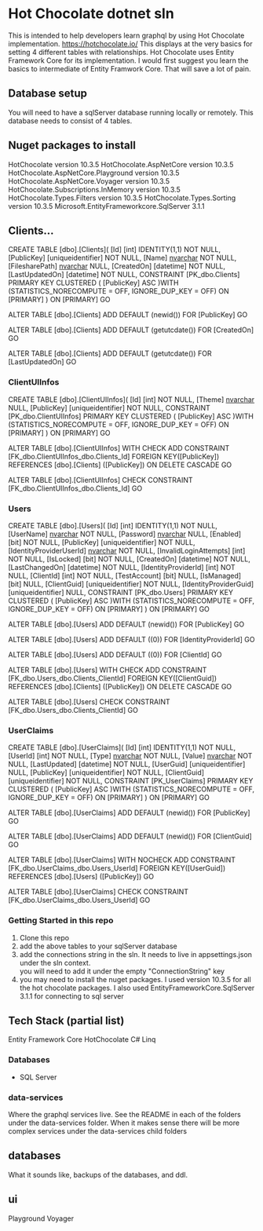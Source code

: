 # Hot Chocolate dotnet sln

This is intended to help developers learn graphql by using Hot Chocolate implementation.  https://hotchocolate.io/ This displays at the very basics for setting 4 different tables with relationships.  Hot Chocolate uses Entity Framework Core for its implementation.  I would first suggest you learn the basics to intermediate of Entity Framwork Core.  That will save a lot of pain.  

## Database setup
You will need to have a sqlServer database running locally or remotely.  This database needs to consist of 4 tables.  

## Nuget packages to install
HotChocolate version 10.3.5
HotChocolate.AspNetCore version 10.3.5
HotChocolate.AspNetCore.Playground version 10.3.5
HotChocolate.AspNetCore.Voyager version 10.3.5
HotChocolate.Subscriptions.InMemory version 10.3.5
HotChocolate.Types.Filters version 10.3.5
HotChocolate.Types.Sorting version 10.3.5
Microsoft.EntityFrameworkcore.SqlServer 3.1.1

## Clients...
CREATE TABLE [dbo].[Clients](
	[Id] [int] IDENTITY(1,1) NOT NULL,
	[PublicKey] [uniqueidentifier] NOT NULL,
	[Name] [nvarchar](100) NOT NULL,
	[FilesharePath] [nvarchar](250) NULL,
	[CreatedOn] [datetime] NOT NULL,
	[LastUpdatedOn] [datetime] NOT NULL,
 CONSTRAINT [PK_dbo.Clients] PRIMARY KEY CLUSTERED 
(
	[PublicKey] ASC
)WITH (STATISTICS_NORECOMPUTE = OFF, IGNORE_DUP_KEY = OFF) ON [PRIMARY]
) ON [PRIMARY]
GO

ALTER TABLE [dbo].[Clients] ADD  DEFAULT (newid()) FOR [PublicKey]
GO

ALTER TABLE [dbo].[Clients] ADD  DEFAULT (getutcdate()) FOR [CreatedOn]
GO

ALTER TABLE [dbo].[Clients] ADD  DEFAULT (getutcdate()) FOR [LastUpdatedOn]
GO

### ClientUIInfos

CREATE TABLE [dbo].[ClientUIInfos](
	[Id] [int] NOT NULL,
	[Theme] [nvarchar](2048) NULL,
	[PublicKey] [uniqueidentifier] NOT NULL,
 CONSTRAINT [PK_dbo.ClientUIInfos] PRIMARY KEY CLUSTERED 
(
	[PublicKey] ASC
)WITH (STATISTICS_NORECOMPUTE = OFF, IGNORE_DUP_KEY = OFF) ON [PRIMARY]
) ON [PRIMARY]
GO

ALTER TABLE [dbo].[ClientUIInfos]  WITH CHECK ADD  CONSTRAINT [FK_dbo.ClientUIInfos_dbo.Clients_Id] FOREIGN KEY([PublicKey])
REFERENCES [dbo].[Clients] ([PublicKey])
ON DELETE CASCADE
GO

ALTER TABLE [dbo].[ClientUIInfos] CHECK CONSTRAINT [FK_dbo.ClientUIInfos_dbo.Clients_Id]
GO

### Users

CREATE TABLE [dbo].[Users](
	[Id] [int] IDENTITY(1,1) NOT NULL,
	[UserName] [nvarchar](100) NOT NULL,
	[Password] [nvarchar](500) NULL,
	[Enabled] [bit] NOT NULL,
	[PublicKey] [uniqueidentifier] NOT NULL,
	[IdentityProviderUserId] [nvarchar](50) NOT NULL,
	[InvalidLoginAttempts] [int] NOT NULL,
	[IsLocked] [bit] NOT NULL,
	[CreatedOn] [datetime] NOT NULL,
	[LastChangedOn] [datetime] NOT NULL,
	[IdentityProviderId] [int] NOT NULL,
	[ClientId] [int] NOT NULL,
	[TestAccount] [bit] NULL,
	[IsManaged] [bit] NULL,
	[ClientGuid] [uniqueidentifier] NOT NULL,
	[IdentityProviderGuid] [uniqueidentifier] NULL,
 CONSTRAINT [PK_dbo.Users] PRIMARY KEY CLUSTERED 
(
	[PublicKey] ASC
)WITH (STATISTICS_NORECOMPUTE = OFF, IGNORE_DUP_KEY = OFF) ON [PRIMARY]
) ON [PRIMARY]
GO

ALTER TABLE [dbo].[Users] ADD  DEFAULT (newid()) FOR [PublicKey]
GO

ALTER TABLE [dbo].[Users] ADD  DEFAULT ((0)) FOR [IdentityProviderId]
GO

ALTER TABLE [dbo].[Users] ADD  DEFAULT ((0)) FOR [ClientId]
GO

ALTER TABLE [dbo].[Users]  WITH CHECK ADD  CONSTRAINT [FK_dbo.Users_dbo.Clients_ClientId] FOREIGN KEY([ClientGuid])
REFERENCES [dbo].[Clients] ([PublicKey])
ON DELETE CASCADE
GO

ALTER TABLE [dbo].[Users] CHECK CONSTRAINT [FK_dbo.Users_dbo.Clients_ClientId]
GO

### UserClaims
CREATE TABLE [dbo].[UserClaims](
	[Id] [int] IDENTITY(1,1) NOT NULL,
	[UserId] [int] NOT NULL,
	[Type] [nvarchar](2048) NOT NULL,
	[Value] [nvarchar](2048) NOT NULL,
	[LastUpdated] [datetime] NOT NULL,
	[UserGuid] [uniqueidentifier] NULL,
	[PublicKey] [uniqueidentifier] NOT NULL,
	[ClientGuid] [uniqueidentifier] NOT NULL,
 CONSTRAINT [PK_UserClaims] PRIMARY KEY CLUSTERED 
(
	[PublicKey] ASC
)WITH (STATISTICS_NORECOMPUTE = OFF, IGNORE_DUP_KEY = OFF) ON [PRIMARY]
) ON [PRIMARY]
GO

ALTER TABLE [dbo].[UserClaims] ADD  DEFAULT (newid()) FOR [PublicKey]
GO

ALTER TABLE [dbo].[UserClaims] ADD  DEFAULT (newid()) FOR [ClientGuid]
GO

ALTER TABLE [dbo].[UserClaims]  WITH NOCHECK ADD  CONSTRAINT [FK_dbo.UserClaims_dbo.Users_UserId] FOREIGN KEY([UserGuid])
REFERENCES [dbo].[Users] ([PublicKey])
GO

ALTER TABLE [dbo].[UserClaims] CHECK CONSTRAINT [FK_dbo.UserClaims_dbo.Users_UserId]
GO




### Getting Started in this repo
1. Clone this repo
2. add the above tables to your sqlServer database
3. add the connections string in the sln.  It needs to live in appsettings.json under the sln context.  
    you will need to add it under the empty "ConnectionString" key
4. you may need to install the nuget packages.  I used version 10.3.5 for all the hot chocolate packages.  I also used
EntityFrameworkCore.SqlServer 3.1.1 for connecting to sql server

## Tech Stack (partial list)
Entity Framework Core
HotChocolate
C#
Linq


### Databases
* SQL Server

### data-services 

Where the graphql services live.  See the README in each of the folders under the data-services folder.  When it makes sense there will be more complex services under the data-services child folders

## databases

What it sounds like, backups of the databases, and ddl.

## ui
Playground
Voyager


